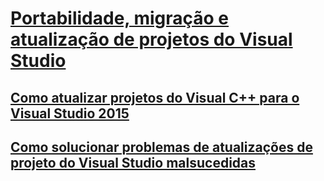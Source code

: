 # [Portabilidade, migração e atualização de projetos do Visual Studio](porting-migrating-and-upgrading-visual-studio-projects.md)
## [Como atualizar projetos do Visual C++ para o Visual Studio 2015](how-to-upgrade-visual-cpp-projects-to-visual-studio-2015.md)
## [Como solucionar problemas de atualizações de projeto do Visual Studio malsucedidas](how-to-troubleshoot-unsuccessful-visual-studio-project-upgrades.md)
